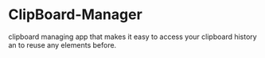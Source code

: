 # ClipBoard-Manager

clipboard managing app that makes it easy to access your clipboard history an to reuse any elements before.
